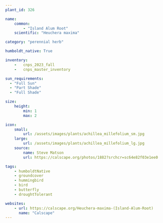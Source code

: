 ```yaml
---
plant_id: 326 

name: 
    common: 
        - "Island Alum Root"  
    scientific: "Heuchera maxima"  

category: "perennial herb"

humboldt_native: True

inventory: 
    -   cnps_2023_fall
    -   cnps_master_inventory

sun_requirements:
  - "Full Sun"
  - "Part Shade"
  - "Full Shade"

size:
    height: 
        min: 1 
        max: 2

icon: 
    small: 
        url: /assets/images/plants/achillea_millefolium_sm.jpg 
    large: 
        url: /assets/images/plants/achillea_millefolium_lg.jpg 
    source: 
        name: Steve Matson
        url: https://calscape.org/photos/1882?srchcr=sc64e82f03e1ee0 

tags: 
    - humboldtNative
    - groundcover
    - hummingbird
    - bird
    - butterfly
    - droughtTolerant

websites:
    - url: https://calscape.org/Heuchera-maxima-(Island-Alum-Root)
      name: "Calscape"
---
```


